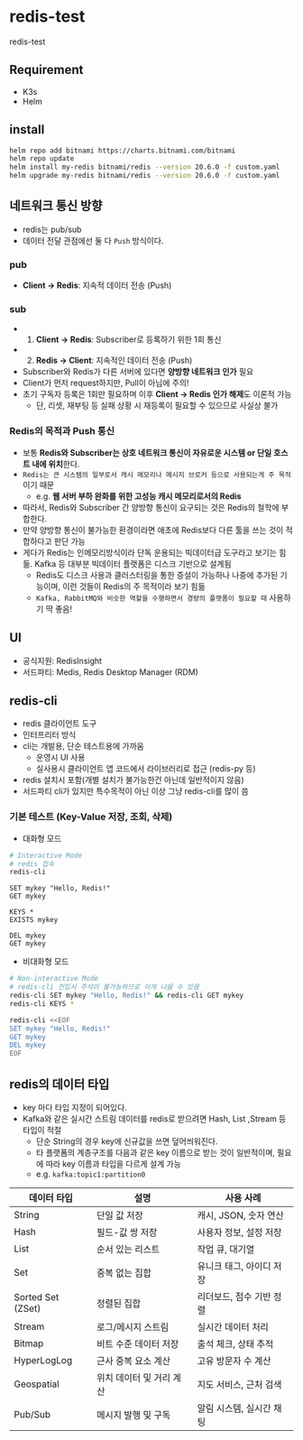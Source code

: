 # redis-test

redis-test

## Requirement

- K3s
- Helm

## install

```sh
helm repo add bitnami https://charts.bitnami.com/bitnami
helm repo update
helm install my-redis bitnami/redis --version 20.6.0 -f custom.yaml
helm upgrade my-redis bitnami/redis --version 20.6.0 -f custom.yaml
```

## 네트워크 통신 방향

- redis는 pub/sub
- 데이터 전달 관점에선 둘 다 `Push` 방식이다.

### pub

- **Client → Redis**: 지속적 데이터 전송 (Push)

### sub

- 1. **Client → Redis**: Subscriber로 등록하기 위한 1회 통신
- 2. **Redis → Client**: 지속적인 데이터 전송 (Push)
- Subscriber와 Redis가 다른 서버에 있다면 **양방향 네트워크 인가** 필요
- Client가 먼저 request하지만, Pull이 아님에 주의!
- 초기 구독자 등록은 1회만 필요하며 이후 **Client → Redis 인가 해제**도 이론적 가능
  - 단, 리셋, 재부팅 등 실패 상황 시 재등록이 필요할 수 있으므로 사실상 불가

### Redis의 목적과 Push 통신

- 보통 **Redis와 Subscriber는 상호 네트워크 통신이 자유로운 시스템 or 단일 호스트 내에 위치**한다.
- `Redis는 큰 시스템의 일부로서 캐시 메모리나 메시지 브로커 등으로 사용되는게 주 목적`이기 때문
  - e.g. **웹 서버 부하 완화를 위한 고성능 캐시 메모리로서의 Redis**
- 따라서, Redis와 Subscriber 간 양방향 통신이 요구되는 것은 Redis의 철학에 부합한다.
- 만약 양방향 통신이 불가능한 환경이라면 애초에 Redis보다 다른 툴을 쓰는 것이 적합하다고 판단 가능
- 게다가 Redis는 인메모리방식이라 단독 운용되는 빅데이터급 도구라고 보기는 힘듦. Kafka 등 대부분 빅데이터 플랫폼은 디스크 기반으로 설계됨
  - Redis도 디스크 사용과 클러스터링을 통한 증설이 가능하나 나중에 추가된 기능이며, 이런 것들이 Redis의 주 목적이라 보기 힘듦
  - `Kafka, RabbitMQ와 비슷한 역할을 수행하면서 경량의 플랫폼이 필요할 때` 사용하기 딱 좋음!

## UI

- 공식지원: RedisInsight
- 서드파티: Medis, Redis Desktop Manager (RDM)

## redis-cli

- redis 클라이언트 도구
- 인터프리터 방식
- cli는 개발용, 단순 테스트용에 가까움
  - 운영시 UI 사용
  - 실사용시 클라이언트 앱 코드에서 라이브러리로 접근 (redis-py 등)
- redis 설치시 포함(개별 설치가 불가능한건 아닌데 일반적이지 않음)
- 서드파티 cli가 있지만 특수목적이 아닌 이상 그냥 redis-cli를 많이 씀

### 기본 테스트 (Key-Value 저장, 조회, 삭제)

- 대화형 모드

```sh
# Interactive Mode
# redis 접속
redis-cli
```

```redis-cli
SET mykey "Hello, Redis!"
GET mykey

KEYS *
EXISTS mykey

DEL mykey
GET mykey
```

- 비대화형 모드

```sh
# Non-interactive Mode
# redis-cli 진입시 주석이 불가능하므로 이게 나을 수 있음
redis-cli SET mykey "Hello, Redis!" && redis-cli GET mykey
redis-cli KEYS *
```

```sh
redis-cli <<EOF
SET mykey "Hello, Redis!"
GET mykey
DEL mykey
EOF
```

## redis의 데이터 타입

- key 마다 타입 지정이 되어있다.
- Kafka와 같은 실시간 스트림 데이터를 redis로 받으려면 Hash, List ,Stream 등 타입이 적절
  - 단순 String의 경우 key에 신규값을 쓰면 덮어씌워진다.
  - 타 플랫폼의 계층구조를 다음과 같은 key 이름으로 받는 것이 일반적이며, 필요에 따라 key 이름과 타입을 다르게 설계 가능
  - e.g. `kafka:topic1:partition0`
  
| **데이터 타입**     | **설명**                         | **사용 사례**             |
|---------------------|----------------------------------|---------------------------|
| String              | 단일 값 저장                    | 캐시, JSON, 숫자 연산     |
| Hash                | 필드-값 쌍 저장                 | 사용자 정보, 설정 저장     |
| List                | 순서 있는 리스트                | 작업 큐, 대기열           |
| Set                 | 중복 없는 집합                  | 유니크 태그, 아이디 저장   |
| Sorted Set (ZSet)   | 정렬된 집합                     | 리더보드, 점수 기반 정렬  |
| Stream              | 로그/메시지 스트림              | 실시간 데이터 처리        |
| Bitmap              | 비트 수준 데이터 저장           | 출석 체크, 상태 추적      |
| HyperLogLog         | 근사 중복 요소 계산             | 고유 방문자 수 계산       |
| Geospatial          | 위치 데이터 및 거리 계산        | 지도 서비스, 근처 검색    |
| Pub/Sub             | 메시지 발행 및 구독             | 알림 시스템, 실시간 채팅  |
